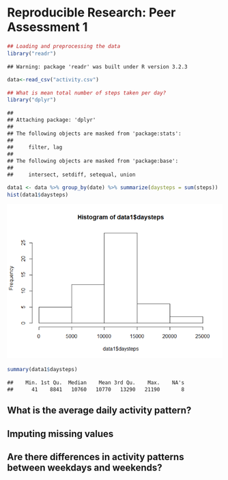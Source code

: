 # Reproducible Research: Peer Assessment 1


```r
## Loading and preprocessing the data
library("readr")
```

```
## Warning: package 'readr' was built under R version 3.2.3
```

```r
data<-read_csv("activity.csv")
```


```r
## What is mean total number of steps taken per day?
library("dplyr")
```

```
## 
## Attaching package: 'dplyr'
## 
## The following objects are masked from 'package:stats':
## 
##     filter, lag
## 
## The following objects are masked from 'package:base':
## 
##     intersect, setdiff, setequal, union
```

```r
data1 <- data %>% group_by(date) %>% summarize(daysteps = sum(steps))
hist(data1$daysteps)
```

![](PA1_template_files/figure-html/meanDaySteps-1.png) 

```r
summary(data1$daysteps)
```

```
##    Min. 1st Qu.  Median    Mean 3rd Qu.    Max.    NA's 
##      41    8841   10760   10770   13290   21190       8
```

## What is the average daily activity pattern?



## Imputing missing values



## Are there differences in activity patterns between weekdays and weekends?
